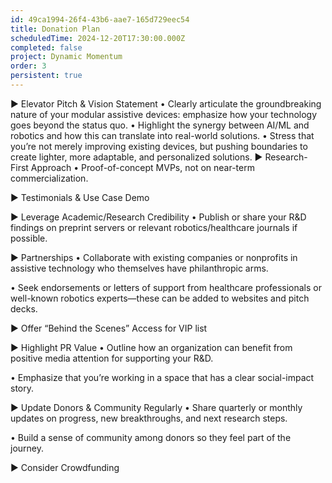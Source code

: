 ```yaml
---
id: 49ca1994-26f4-43b6-aae7-165d729eec54
title: Donation Plan
scheduledTime: 2024-12-20T17:30:00.000Z
completed: false
project: Dynamic Momentum
order: 3
persistent: true
---
```


▶ Elevator Pitch & Vision Statement • Clearly articulate the groundbreaking nature of your modular assistive devices: emphasize how your technology goes beyond the status quo.
• Highlight the synergy between AI/ML and robotics and how this can translate into real-world solutions.
• Stress that you’re not merely improving existing devices, but pushing boundaries to create lighter, more adaptable, and personalized solutions.
▶ Research-First Approach
• Proof-of-concept MVPs, not on near-term commercialization.

▶ Testimonials & Use Case Demo

▶ Leverage Academic/Research Credibility
• Publish or share your R&D findings on preprint servers or relevant robotics/healthcare journals if possible.

▶ Partnerships
• Collaborate with existing companies or nonprofits in assistive technology who themselves have philanthropic arms.

• Seek endorsements or letters of support from healthcare professionals or well-known robotics experts—these can be added to websites and pitch decks.

▶ Offer “Behind the Scenes” Access for VIP list

▶ Highlight PR Value
• Outline how an organization can benefit from positive media attention for supporting your R&D.

• Emphasize that you’re working in a space that has a clear social-impact story.

▶ Update Donors & Community Regularly
• Share quarterly or monthly updates on progress, new breakthroughs, and next research steps.

• Build a sense of community among donors so they feel part of the journey.

▶ Consider Crowdfunding
